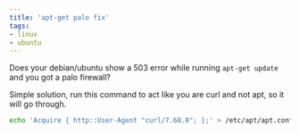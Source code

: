 ```yaml
---
title: 'apt-get palo fix'
tags: 
- linux
- ubuntu
---
```


Does your debian/ubuntu show a 503 error while running `apt-get update` and you got a palo firewall?

Simple solution, run this command to act like you are curl and not apt, so it will go through.

```bash
echo 'Acquire { http::User-Agent "curl/7.68.0"; };' > /etc/apt/apt.conf.d/palofix
```